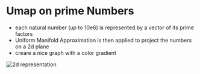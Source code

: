 # Umap on prime Numbers

* each natural number (up to 10e6) is represented by a vector of its prime factors
* Uniform Manifold Approximation is then applied to project the numbers on a 2d plane  
* creare a nice graph with a color gradient

![2d representation](primes_umap_1e6_16k_smaller_pts.png)
